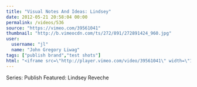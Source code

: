 ```yaml
---
title: "Visual Notes And Ideas: Lindsey"
date: 2012-05-21 20:58:04 00:00
permalink: /videos/536
source: "https://vimeo.com/39561041"
thumbnail: "http://b.vimeocdn.com/ts/272/891/272891424_960.jpg"
user:
  username: "jl"
  name: "John Gregory Liwag"
tags: ["publish brand","test shots"]
html: "<iframe src=\"http://player.vimeo.com/video/39561041\" width=\"1280\" height=\"720\" frameborder=\"0\" webkitallowfullscreen mozallowfullscreen allowfullscreen></iframe>"
---
```


Series: Publish
Featured: Lindsey Reveche